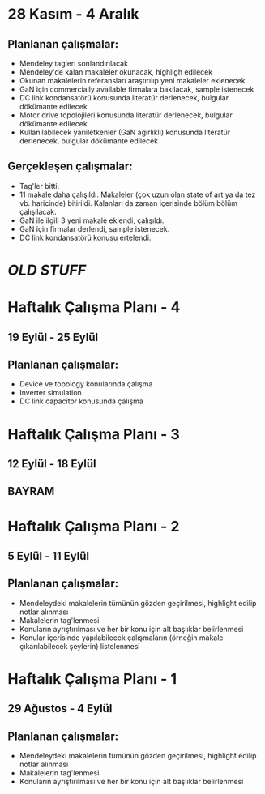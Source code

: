 # 28 Kasım - 4 Aralık
## Planlanan çalışmalar:
* Mendeley tagleri sonlandırılacak
* Mendeley'de kalan makaleler okunacak, highligh edilecek
* Okunan makalelerin referansları araştırılıp yeni makaleler eklenecek
* GaN için commercially available firmalara bakılacak, sample istenecek
* DC link kondansatörü konusunda literatür derlenecek, bulgular dökümante edilecek
* Motor drive topolojileri konusunda literatür derlenecek, bulgular dökümante edilecek
* Kullanılabilecek yarıiletkenler (GaN ağırlıklı) konusunda literatür derlenecek, bulgular dökümante edilecek

## Gerçekleşen çalışmalar:
* Tag'ler bitti.
* 11 makale daha çalışıldı. Makaleler (çok uzun olan state of art ya da tez vb. haricinde) bitirildi. Kalanları da zaman içerisinde bölüm bölüm çalışılacak.
* GaN ile ilgili 3 yeni makale eklendi, çalışıldı.
* GaN için firmalar derlendi, sample istenecek.
* DC link kondansatörü konusu ertelendi.






# *OLD STUFF*

# Haftalık Çalışma Planı - 4
## 19 Eylül - 25 Eylül
## Planlanan çalışmalar:
* Device ve topology konularında çalışma
* Inverter simulation
* DC link capacitor konusunda çalışma

# Haftalık Çalışma Planı - 3
## 12 Eylül - 18 Eylül
## BAYRAM

# Haftalık Çalışma Planı - 2
## 5 Eylül - 11 Eylül
## Planlanan çalışmalar:
* Mendeleydeki makalelerin tümünün gözden geçirilmesi, highlight edilip notlar alınması
* Makalelerin tag'lenmesi
* Konuların ayrıştırılması ve her bir konu için alt başlıklar belirlenmesi
* Konular içerisinde yapılabilecek çalışmaların (örneğin makale çıkarılabilecek şeylerin) listelenmesi

# Haftalık Çalışma Planı - 1
## 29 Ağustos - 4 Eylül
## Planlanan çalışmalar:
* Mendeleydeki makalelerin tümünün gözden geçirilmesi, highlight edilip notlar alınması
* Makalelerin tag'lenmesi
* Konuların ayrıştırılması ve her bir konu için alt başlıklar belirlenmesi
